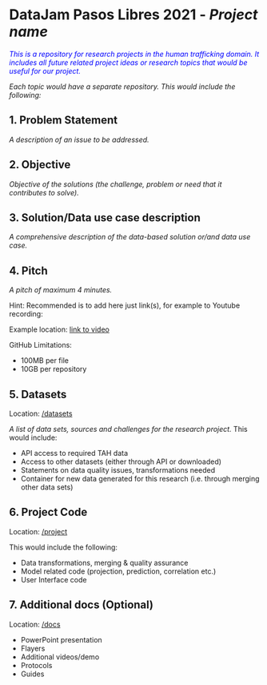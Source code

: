 # DataJam Pasos Libres 2021 - _**Project name**_

<span style="color:blue">_This is a repository for research projects in the human trafficking domain. It includes all future related project ideas or research topics that would be useful for our project._

_Each topic would have a separate repository. This would include the following:_</span>

## 1. Problem Statement

_A description of an issue to be addressed._

## 2. Objective

_Objective of the solutions (the challenge, problem or need that it contributes to solve)._

## 3. Solution/Data use case description

_A comprehensive description of the data-based solution or/and data use case._

## 4. Pitch

_A pitch of maximum 4 minutes._

Hint: Recommended is to add here just link(s), for example to Youtube recording:

Example location: [link to video](https://youtu.be/gWJvIpraDjo)

GitHub Limitations:

- 100MB per file
- 10GB per repository

## 5. Datasets

Location: [/datasets](datasets)

_A list of data sets, sources and challenges for the research project._
This would include:

- API access to required TAH data
- Access to other datasets (either through API or downloaded)
- Statements on data quality issues, transformations needed
- Container for new data generated for this research (i.e. through merging other data sets)

## 6. Project Code

Location: [/project](project)

This would include the following:

- Data transformations, merging & quality assurance
- Model related code (projection, prediction, correlation etc.)
- User Interface code

## 7. Additional docs (Optional)

Location: [/docs](docs)

- PowerPoint presentation
- Flayers
- Additional videos/demo
- Protocols
- Guides
